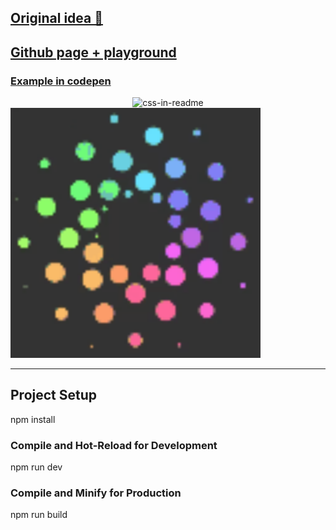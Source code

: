 ## [Original idea 🎥](https://www.youtube.com/watch?v=ORxJ-lu89e8) 

## [Github page + playground](https://indy660.github.io/generate_loader/)

### [Example in codepen](https://codepen.io/indy660/pen/gbYmLVp)

<div align="center">
    <img src="example.svg" width="400" height="400" alt="css-in-readme">
</div>

<img src="./src/assets/gif_examples/0.gif" alt="Preview image" height="400"/>


---

## Project Setup

npm install

### Compile and Hot-Reload for Development

npm run dev

### Compile and Minify for Production

npm run build

